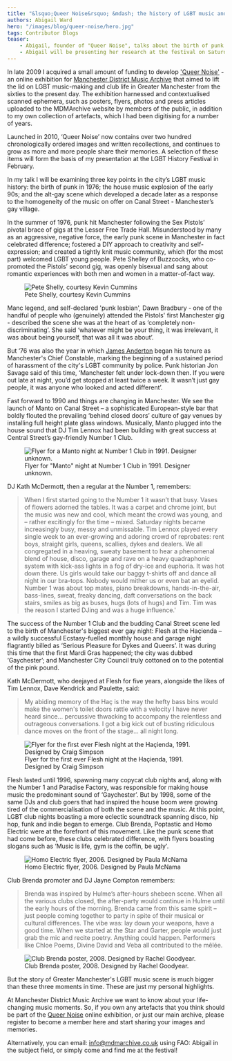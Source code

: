 ```yaml
---
title: "&lsquo;Queer Noise&rsquo; &mdash; the history of LGBT music and club culture in Manchester"
authors: Abigail Ward
hero: "/images/blog/queer-noise/hero.jpg"
tags: Contributor Blogs
teaser:
    - Abigail, founder of "Queer Noise", talks about the birth of punk in 1976; the house music explosion of the early 90s; and the alt-gay scene which developed a decade later as a response to the homogeneity of the music in Manchester’s gay village.
    - Abigail will be presenting her research at the festival on Saturday. She also wants your contributions! Read on to find out more about Manchester's queer music heritage, and how you can contribute to the growing archive.
---
```


In late 2009 I acquired a small amount of funding to develop ['Queer Noise'](http://www.mdmarchive.co.uk/exhibition/id/77/QUEER_NOISE.html) - an online exhibition for [Manchester District Music Archive](http://www.mdmarchive.co.uk/) that aimed to lift the lid on LGBT music-making and club life in Greater Manchester from the sixties to the present day. The exhibition harnessed and contextualised scanned ephemera, such as posters, flyers, photos and press articles uploaded to the MDMArchive website by members of the public, in addition to my own collection of artefacts, which I had been digitising for a number of years.

Launched in 2010, ‘Queer Noise’ now contains over two hundred chronologically ordered images and written recollections, and continues to grow as more and more people share their memories. A selection of these items will form the basis of my presentation at the LGBT History Festival in February. 

In my talk I will be examining three key points in the city’s LGBT music history: the birth of punk in 1976; the house music explosion of the early 90s; and the alt-gay scene which developed a decade later as a response to the homogeneity of the music on offer on Canal Street - Manchester’s gay village.

In the summer of 1976, punk hit Manchester following the Sex Pistols’ pivotal brace of gigs at the Lesser Free Trade Hall. Misunderstood by many as an aggressive, negative force, the early punk scene in Manchester in fact celebrated difference; fostered a DIY approach to creativity and self-expression; and created a tightly knit music community, which (for the most part) welcomed LGBT young people. Pete Shelley of Buzzcocks, who co-promoted the Pistols’ second gig, was openly bisexual and sang about romantic experiences with both men and women in a matter-of-fact way. 

<figure>
    <img src="/images/blog/queer-noise/shelly.jpg" alt="Pete Shelly, courtesy Kevin Cummins">
    <figcaption>Pete Shelly, courtesy Kevin Cummins</figcaption>
</figure>

Manc legend, and self-declared 'punk lesbian', Dawn Bradbury - one of the handful of people who (genuinely) attended the Pistols' first Manchester gig - described the scene she was at the heart of as ‘completely non-discriminating’. She said ‘whatever might be your thing, it was irrelevant, it was about being yourself, that was all it was about’.

But ‘76 was also the year in which [James Anderton](http://en.wikipedia.org/wiki/James_Anderton) began his tenure as Manchester's Chief Constable, marking the beginning of a sustained period of harassment of the city's LGBT community by police. Punk historian Jon Savage said of this time, ‘Manchester felt under lock-down then. If you were out late at night, you’d get stopped at least twice a week. It wasn’t just gay people, it was anyone who looked and acted different’.

Fast forward to 1990 and things are changing in Manchester. We see the launch of Manto on Canal Street – a sophisticated European-style bar that boldly flouted the prevailing ‘behind closed doors’ culture of gay venues by installing full height plate glass windows. Musically, Manto plugged into the house sound that DJ Tim Lennox had been building with great success at Central Street’s gay-friendly Number 1 Club.

<figure>
    <img src="/images/blog/queer-noise/vimto.jpg" alt="Flyer for a Manto night at Number 1 Club in 1991. Designer unknown.">
    <figcaption>Flyer for "Manto" night at Number 1 Club in 1991. Designer unknown.</figcaption>
</figure>

DJ Kath McDermott, then a regular at the Number 1, remembers:

> When I first started going to the Number 1 it wasn’t that busy. Vases of flowers adorned the tables. It was a carpet and chrome joint, but the music was new and cool, which meant the crowd was young, and  – rather excitingly for the time – mixed. Saturday nights became increasingly busy, messy and unmissable. Tim Lennox played every single week to an ever-growing and adoring crowd of reprobates: rent boys, straight girls, queens, scallies, dykes and dealers. We all congregated in a heaving, sweaty basement to hear a phenomenal blend of house, disco, garage and rave on a heavy quadraphonic system with kick-ass lights in a fog of dry-ice and euphoria. It was hot down there. Us girls would take our baggy t-shirts off and dance all night in our bra-tops. Nobody would mither us or even bat an eyelid. Number 1 was about top mates, piano breakdowns, hands-in-the-air, bass-lines, sweat, freaky dancing, daft conversations on the back stairs, smiles as big as buses, hugs (lots of hugs) and Tim. Tim was the reason I started DJing and was a huge influence.'

The success of the Number 1 Club and the budding Canal Street scene led to the birth of Manchester's biggest ever gay night: Flesh at the Haçienda – a wildly successful Ecstasy-fuelled monthly house and garage night flagrantly billed as ‘Serious Pleasure for Dykes and Queers’. It was during this time that the first Mardi Gras happened; the city was dubbed ‘Gaychester’; and Manchester City Council truly cottoned on to the potential of the pink pound. 

Kath McDermott, who deejayed at Flesh for five years, alongside the likes of Tim Lennox, Dave Kendrick and Paulette, said:

> My abiding memory of the Haç is the way the hefty bass bins would make the women's toilet doors rattle with a velocity I have never heard since... percussive thwacking to accompany the relentless and outrageous conversations. I got a big kick out of busting ridiculous dance moves on the front of the stage... all night long.

<figure>
    <img src="/images/blog/queer-noise/flesh.jpg" alt="Flyer for the first ever Flesh night at the Haçienda, 1991. Designed by Craig Simpson">
    <figcaption>Flyer for the first ever Flesh night at the Haçienda, 1991. Designed by Craig Simpson</figcaption>
</figure>

Flesh lasted until 1996, spawning many copycat club nights and, along with the Number 1 and Paradise Factory, was responsible for making house music the predominant sound of ‘Gaychester’. But by 1998, some of the same DJs and club goers that had inspired the house boom were growing tired of the commercialisation of both the scene and the music. At this point, LGBT club nights boasting a more eclectic soundtrack spanning disco, hip hop, funk and indie began to emerge. Club Brenda, Poptastic and Homo Electric were at the forefront of this movement. Like the punk scene that had come before, these clubs celebrated difference, with flyers boasting slogans such as ‘Music is life, gym is the coffin, be ugly'. 

<figure>
    <img src="/images/blog/queer-noise/bumthepast.jpg" alt="Homo Electric flyer, 2006. Designed by Paula McNama">
    <figcaption>Homo Electric flyer, 2006. Designed by Paula McNama</figcaption>
</figure>

Club Brenda promoter and DJ Jayne Compton remembers:

> Brenda was inspired by Hulme’s after-hours shebeen scene. When all the various clubs closed, the after-party would continue in Hulme until the early hours of the morning. Brenda came from this same spirit – just people coming together to party in spite of their musical or cultural differences. The vibe was: lay down your weapons, have a good time. When we started at the Star and Garter, people would just grab the mic and recite poetry. Anything could happen. Performers like Chloe Poems, Divine David and Veba all contributed to the mêlée.

<figure>
    <img src="/images/blog/queer-noise/brenda.jpg" alt="Club Brenda poster, 2008. Designed by Rachel Goodyear.">
    <figcaption>Club Brenda poster, 2008. Designed by Rachel Goodyear.</figcaption>
</figure>

But the story of Greater Manchester's LGBT music scene is much bigger than these three moments in time. These are just my personal highlights.

At Manchester District Music Archive we want to know about your life-changing music moments. So, if you own any artefacts that you think should be part of the [Queer Noise](http://www.mdmarchive.co.uk/exhibition/id/77/QUEER_NOISE.html) online exhibition, or just our main archive, please register to become a member here and start sharing your images and memories. 

Alternatively, you can email: [info@mdmarchive.co.uk](info@mdmarchive.co.uk) using FAO: Abigail in the subject field, or simply come and find me at the festival!